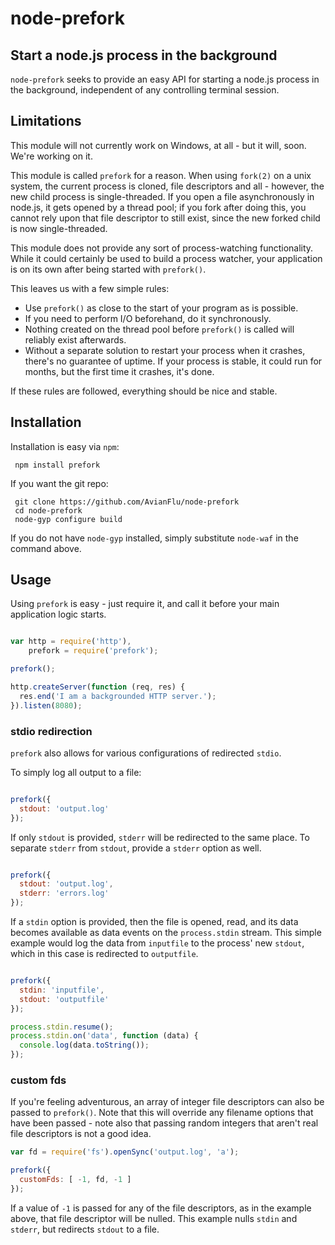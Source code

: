 # node-prefork

## Start a node.js process in the background

`node-prefork` seeks to provide an easy API for starting a node.js process in
the background, independent of any controlling terminal session.

## Limitations

This module will not currently work on Windows, at all - but it will, soon.
We're working on it.

This module is called `prefork` for a reason.  When using `fork(2)` on a unix
system, the current process is cloned, file descriptors and all - however, the
new child process is single-threaded.  If you open a file asynchronously in
node.js, it gets opened by a thread pool; if you fork after doing this, you
cannot rely upon that file descriptor to still exist, since the new forked
child is now single-threaded.

This module does not provide any sort of process-watching functionality.  While
it could certainly be used to build a process watcher, your application is on
its own after being started with `prefork()`.

This leaves us with a few simple rules:

- Use `prefork()` as close to the start of your program as is possible.
- If you need to perform I/O beforehand, do it synchronously.
- Nothing created on the thread pool before `prefork()` is called will reliably
  exist afterwards.
- Without a separate solution to restart your process when it crashes, there's
  no guarantee of uptime.  If your process is stable, it could run for months,
  but the first time it crashes, it's done.

If these rules are followed, everything should be nice and stable.

## Installation

Installation is easy via `npm`:

     npm install prefork

If you want the git repo:

     git clone https://github.com/AvianFlu/node-prefork
     cd node-prefork
     node-gyp configure build

If you do not have `node-gyp` installed, simply substitute `node-waf` in the
command above.

## Usage

Using `prefork` is easy - just require it, and call it before your main
application logic starts.

```js

var http = require('http'),
    prefork = require('prefork');

prefork();

http.createServer(function (req, res) {
  res.end('I am a backgrounded HTTP server.');
}).listen(8080);

```

### stdio redirection

`prefork` also allows for various configurations of redirected `stdio`.

To simply log all output to a file:

```js

prefork({
  stdout: 'output.log'
});

```

If only `stdout` is provided, `stderr` will be redirected to the same place.
To separate `stderr` from `stdout`, provide a `stderr` option as well.

```js

prefork({
  stdout: 'output.log',
  stderr: 'errors.log'
});

```

If a `stdin` option is provided, then the file is opened, read, and its data
becomes available as data events on the `process.stdin` stream.  This simple 
example would log the data from `inputfile` to the process' new `stdout`, which
in this case is redirected to `outputfile`.

```js

prefork({
  stdin: 'inputfile',
  stdout: 'outputfile'
});

process.stdin.resume();
process.stdin.on('data', function (data) {
  console.log(data.toString());
});

```

### custom fds

If you're feeling adventurous, an array of integer file descriptors can also be
passed to `prefork()`.  Note that this will override any filename options that
have been passed - note also that passing random integers that aren't real
file descriptors is not a good idea.

```js
var fd = require('fs').openSync('output.log', 'a');

prefork({
  customFds: [ -1, fd, -1 ]
});

```

If a value of `-1` is passed for any of the file descriptors, as in the example
above, that file descriptor will be nulled.  This example nulls `stdin` and
`stderr`, but redirects `stdout` to a file.


